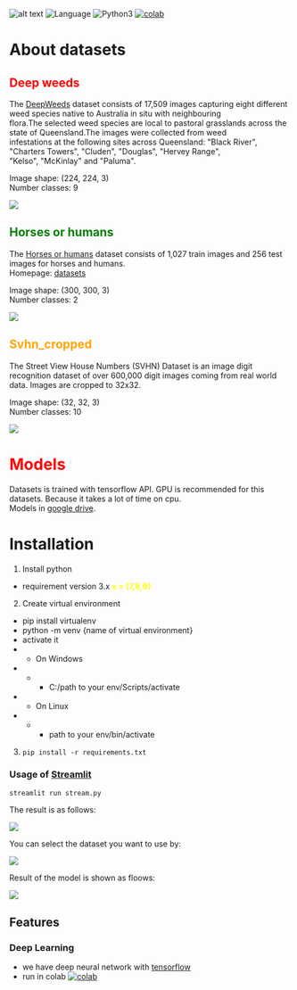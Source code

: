 ![alt text](images/tensorflow.png)
![Language](https://img.shields.io/badge/Language-Python-blue.svg)
![Python3](https://img.shields.io/badge/Python-3.X-red.svg)
[![colab](https://colab.research.google.com/assets/colab-badge.svg)](https://colab.research.google.com/drive/1I6luziQ7KcPw-uMqHwJSoaqnsSpYD0Vw?usp=share_link)

# About datasets

## <span style="color:red">Deep weeds</span>

The [DeepWeeds](https://www.tensorflow.org/datasets/catalog/deep_weeds) dataset consists of 17,509 images capturing eight different weed species native to Australia in situ with neighbouring<br> flora.The selected weed species are local to pastoral grasslands across the state of Queensland.The images were collected from weed <br>infestations at the following sites across Queensland: "Black River", "Charters Towers", "Cluden", "Douglas", "Hervey Range", <br>"Kelso", "McKinlay" and "Paluma".

Image shape: (224, 224, 3)<br>
Number classes: 9

<a><img src="images/deepweeds.png"/></a>

## <span style="color:green">Horses or humans</span>

The [Horses or humans](https://www.tensorflow.org/datasets/catalog/horses_or_humans) dataset consists of 1,027 train images and 256 test images for horses and humans. <br>
Homepage: [datasets](http://laurencemoroney.com/horses-or-humans-dataset)

Image shape: (300, 300, 3)<br>
Number classes: 2

<a><img src="images/horses.png"/></a>

## <span style="color:orange">Svhn_cropped</span>

The Street View House Numbers (SVHN) Dataset is an image digit recognition dataset of over 600,000 digit images coming from real world data. Images are cropped to 32x32.

Image shape: (32, 32, 3)<br>
Number classes: 10

<a><img src="images/svhn.png"/></a>

# <span style="color:red">Models</span>

Datasets is trained with tensorflow API. GPU is recommended for this datasets. Because it takes a lot of time on cpu.<br>
Models in [google drive](https://drive.google.com/drive/folders/1AQFq_Rizt5sdk5KVVbqr4hDPnx9otp9C?usp=sharing).

# Installation

1. Install python

- requirement version 3.x <span style="color:yellow">**x = {7,8,9}**</span>

2. Create virtual environment

- pip install virtualenv
- python -m venv {name of virtual environment}
- activate it<br>
- - On Windows
- - - C:/path to your env/Scripts/activate
- - On Linux
- - - path to your env/bin/activate

3. `pip install -r requirements.txt`

### Usage of [Streamlit](https://github.com/streamlit/streamlit.git)

```
streamlit run stream.py
```

The result is as follows:

<a><img src="images/result.png"/></a>

You can select the dataset you want to use by:

<a><img src="images/stream_choose.png"/></a>

Result of the model is shown as floows:

<a><img src="images/result2.png"/></a>

## Features

### Deep Learning

- we have deep neural network with [tensorflow](https://github.com/tensorflow/tensorflow.git)
- run in colab [![colab](https://colab.research.google.com/assets/colab-badge.svg)](https://colab.research.google.com/drive/1I6luziQ7KcPw-uMqHwJSoaqnsSpYD0Vw?usp=share_link)
